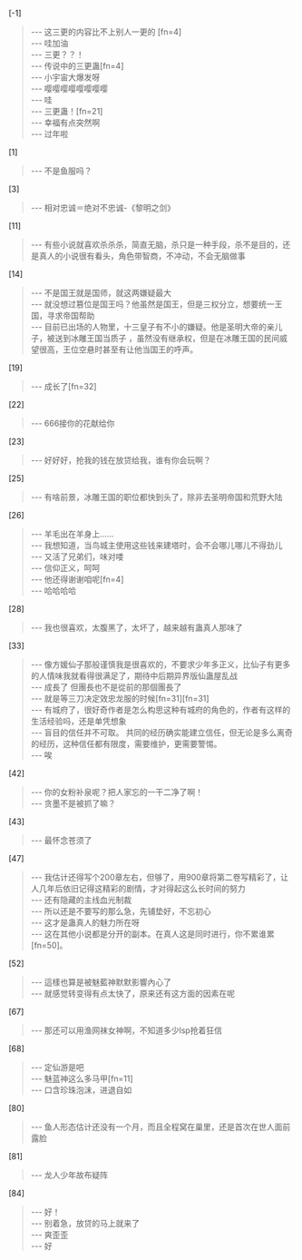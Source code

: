 
[-1] 
>--- 这三更的内容比不上别人一更的 [fn=4]<br>
>--- 哇加油<br>
>--- 三更？？！<br>
>--- 传说中的三更蛊[fn=4]<br>
>--- 小宇宙大爆发呀<br>
>--- 嘤嘤嘤嘤嘤嘤嘤嘤<br>
>--- 哇<br>
>--- 三更蛊！[fn=21]<br>
>--- 幸福有点突然啊<br>
>--- 过年啦<br>

[1] 
>--- 不是鱼服吗？<br>

[3] 
>--- 相对忠诚＝绝对不忠诚-《黎明之剑》<br>

[11] 
>--- 有些小说就喜欢杀杀杀，简直无脑，杀只是一种手段，杀不是目的，还是真人的小说很有看头，角色带智商，不冲动，不会无脑做事<br>

[14] 
>--- 不是国王就是国师，就这两嫌疑最大<br>
>--- 就没想过篡位是国王吗？他虽然是国王，但是三权分立，想要统一王国，寻求帝国帮助<br>
>--- 目前已出场的人物里，十三皇子有不小的嫌疑。他是圣明大帝的亲儿子，被送到冰雕王国当质子 ，虽然没有继承权，但是在冰雕王国的民间威望很高，王位空悬时甚至有让他当国王的呼声。<br>

[19] 
>--- 成长了[fn=32]<br>

[22] 
>--- 666接你的花献给你<br>

[23] 
>--- 好好好，抢我的钱在放贷给我，谁有你会玩啊？<br>

[25] 
>--- 有啥前景，冰雕王国的职位都快到头了，除非去圣明帝国和荒野大陆<br>

[26] 
>--- 羊毛出在羊身上……<br>
>--- 我想知道，当鸟城主使用这些钱来建塔时，会不会哪儿哪儿不得劲儿<br>
>--- 又活了兄弟们，味对喽<br>
>--- 信仰正义，呵呵<br>
>--- 他还得谢谢咱呢[fn=4]<br>
>--- 哈哈哈哈<br>

[28] 
>--- 我也很喜欢，太腹黑了，太坏了，越来越有蛊真人那味了<br>

[33] 
>--- 像方媛仙子那般谨慎我是很喜欢的，不要求少年多正义，比仙子有更多的人情味我就看得很满足了，期待中后期异界版仙蛊屋乱战<br>
>--- 成長了 但團長也不是從前的那個團長了<br>
>--- 就是等三刀决定效忠龙服的时候[fn=31][fn=31]<br>
>--- 有城府了，很好奇作者是怎么构思这种有城府的角色的，作者有这样的生活经验吗，还是单凭想象<br>
>--- 盲目的信任并不可取。
共同的经历确实能建立信任，但无论是多么离奇的经历，这种信任都有限度，需要维护，更需要警惕。<br>
>--- 唉<br>

[42] 
>--- 你的女粉补泉呢？把人家忘的一干二净了啊！<br>
>--- 贪墨不是被抓了嘛？<br>

[43] 
>--- 最怀念苍须了<br>

[47] 
>--- 我估计还得写个200章左右，但够了，用900章将第二卷写精彩了，让人几年后依旧记得这精彩的剧情，才对得起这么长时间的努力<br>
>--- 还有隐藏的主线血光制裁<br>
>--- 所以还是不要写的那么急，先铺垫好，不忘初心<br>
>--- 这才是蛊真人的魅力所在呀<br>
>--- 这在其他小说都是分开的副本。在真人这是同时进行，你不累谁累[fn=50]。<br>

[52] 
>--- 這樣也算是被魅藍神默默影響內心了<br>
>--- 就感觉转变得有点太快了，原来还有这方面的因素在呢<br>

[67] 
>--- 那还可以用渔网袜女神啊，不知道多少lsp抢着狂信<br>

[68] 
>--- 定仙游是吧<br>
>--- 魅蓝神这么多马甲[fn=11]<br>
>--- 口含珍珠泡沫，进退自如<br>

[80] 
>--- 鱼人形态估计还没有一个月，而且全程窝在巢里，还是首次在世人面前露脸<br>

[81] 
>--- 龙人少年故布疑阵<br>

[84] 
>--- 好！<br>
>--- 别着急，放贷的马上就来了<br>
>--- 爽歪歪<br>
>--- 好<br>
